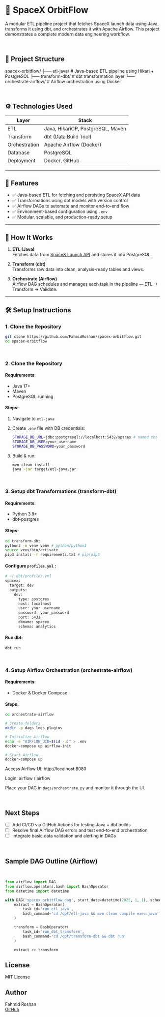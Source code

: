 # 🚀 SpaceX OrbitFlow

A modular ETL pipeline project that fetches SpaceX launch data using Java, transforms it using dbt, and orchestrates it with Apache Airflow. This project demonstrates a complete modern data engineering workflow.

&nbsp;
## 📁 Project Structure


spacex-orbitflow/
├── etl-java/ # Java-based ETL pipeline using Hikari + PostgreSQL
├── transform-dbt/ # dbt transformation layer
└── orchestrate-airflow/ # Airflow orchestration using Docker


&nbsp;
## ⚙️ Technologies Used

| Layer         | Stack                                |
|--------------|---------------------------------------|
| ETL          | Java, HikariCP, PostgreSQL, Maven     |
| Transform    | dbt (Data Build Tool)                 |
| Orchestration| Apache Airflow (Docker)               |
| Database     | PostgreSQL                            |
| Deployment   | Docker, GitHub                        |

---

## 🎯 Features

- ✅ Java-based ETL for fetching and persisting SpaceX API data
- ✅ Transformations using dbt models with version control
- ✅ Airflow DAGs to automate and monitor end-to-end flow
- ✅ Environment-based configuration using `.env`
- ✅ Modular, scalable, and production-ready setup

---

## 🚀 How It Works

1. **ETL (Java)**  
   Fetches data from [SpaceX Launch API](https://api.spacexdata.com/v4/launches) and stores it into PostgreSQL.

2. **Transform (dbt)**  
   Transforms raw data into clean, analysis-ready tables and views.

3. **Orchestrate (Airflow)**  
   Airflow DAG schedules and manages each task in the pipeline — ETL → Transform → Validate.

---

## 🛠️ Setup Instructions

### 1. Clone the Repository

```bash
git clone https://github.com/FahmidRoshan/spacex-orbitflow.git
cd spacex-orbitflow
```
&nbsp;
### 2. Clone the Repository

#### Requirements:
- Java 17+
- Maven
- PostgreSQL running

#### Steps:
1. Navigate to `etl-java`
2. Create `.env` file with DB credentials:

    ```bash
    STORAGE_DB_URL=jdbc:postgresql://localhost:5432/spacex # named the database spacex 
    STORAGE_DB_USER=your_username
    STORAGE_DB_PASSWORD=your_password
    ```
3. Build & run:
    ```bash
    mvn clean install
    java -jar target/etl-java.jar
    ```
&nbsp;
### 3. Setup dbt Transformations (transform-dbt)

#### Requirements:
- Python 3.8+
- dbt-postgres

#### Steps: 


```bash
cd transform-dbt
python3 -m venv venv # python/python3
source venv/bin/activate
pip3 install -r requirements.txt # pip/pip3
```

#### Configure `profiles.yml` : 

```bash
# ~/.dbt/profiles.yml
spacex:
  target: dev
  outputs:
    dev:
      type: postgres
      host: localhost
      user: your_username
      password: your_password
      port: 5432
      dbname: spacex
      schema: analytics
```

#### Run dbt:
```bash
dbt run
````

&nbsp;
### 4. Setup Airflow Orchestration (orchestrate-airflow)

#### Requirements:
- Docker & Docker Compose

#### Steps:
```bash
cd orchestrate-airflow

# Create folders
mkdir -p dags logs plugins

# Initialize Airflow
echo -e "AIRFLOW_UID=$(id -u)" > .env
docker-compose up airflow-init

# Start Airflow
docker-compose up
```

Access Airflow UI: http://localhost:8080

Login: airflow / airflow

Place your DAG in `dags/orchestrate.py` and monitor it through the UI.

&nbsp; 
##  Next Steps 
 - [ ] Add CI/CD via GitHub Actions for testing Java + dbt builds
 - [ ] Resolve final Airflow DAG errors and test end-to-end orchestration
 - [ ] Integrate basic data validation and alerting in DAGs

&nbsp;
## Sample DAG Outline (Airflow)

&nbsp;
```python
from airflow import DAG
from airflow.operators.bash import BashOperator
from datetime import datetime

with DAG('spacex_orbitflow_dag', start_date=datetime(2025, 1, 1), schedule_interval='@daily', catchup=False) as dag:
    extract = BashOperator(
        task_id='run_etl_java',
        bash_command='cd /opt/etl-java && mvn clean compile exec:java'
    )

    transform = BashOperator(
        task_id='run_dbt_transform',
        bash_command='cd /opt/transform-dbt && dbt run'
    )

    extract >> transform
```


## License
MIT License

## Author
Fahmid Roshan  
[GitHub](https://github.com/FahmidRoshan)

